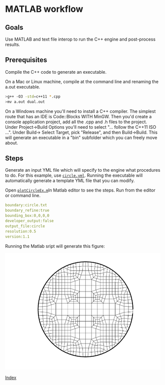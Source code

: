 # MATLAB workflow

## Goals

Use MATLAB and text file interop to run the C++ engine and post-process results.

## Prerequisites

Compile the C++ code to generate an executable. 

On a Mac or Linux machine, compile at the command line and renaming the a.out executable.
```bash 
>g++ -O3 -std=c++11 *.cpp
>mv a.out dual.out
```  

On a Windows machine you'll need to install a C++ compiler. The simplest route that has an IDE is Code::Blocks WITH MinGW. Then you'd create a console application project, add all the .cpp and .h files to the project. Under Project->Build Options you'll need to select "... follow the C++11 ISO ...". Under Build-> Select Target, pick "Release", and then Build->Build. This will generate an executable in a "bin" subfolder which you can freely move about.

## Steps

Generate an input YML file which will specify to the engine what procedures to do. For this example, use [`circle.yml`](circle.yml). Running the executable will automatically generate a template YML file that you can modify.

Open [`plotCircleEx.m`](plotCircleEx.m)In Matlab editor to see the steps. Run from the editor or command line.

```yml
boundary:circle.txt
boundary_refine:true
bounding_box:0,0,0,0
developer_output:false
output_file:circle
resolution:0.5
version:1.1
```

Running the Matlab sript will generate this figure:

![circle_boundary](fig/circle.png)

[Index](README.md)
